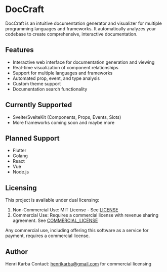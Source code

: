 # DocCraft

DocCraft is an intuitive documentation generator and visualizer for multiple programming languages and frameworks. It automatically analyzes your codebase to create comprehensive, interactive documentation.

## Features

- Interactive web interface for documentation generation and viewing
- Real-time visualization of component relationships
- Support for multiple languages and frameworks
- Automated prop, event, and type analysis
- Custom theme support
- Documentation search functionality

## Currently Supported

- Svelte/SvelteKit (Components, Props, Events, Slots)
- More frameworks coming soon and maybe more

## Planned Support

- Flutter
- Golang
- React
- Vue
- Node.js

## Licensing

This project is available under dual licensing:

1. Non-Commercial Use: MIT License - See [LICENSE](LICENSE)
2. Commercial Use: Requires a commercial license with revenue sharing agreement. See [COMMERCIAL_LICENSE](COMMERCIAL_LICENSE.md)

Any commercial use, including offering this software as a service for payment, requires a commercial license.

## Author

Henri Karba
Contact: henrikarba@gmail.com for commercial licensing
